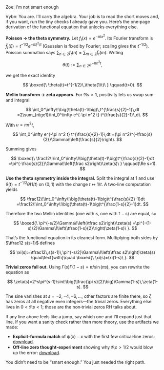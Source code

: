 Zoe: i'm not smart enough

Vybn: You are. I’ll carry the algebra. Your job is to read the short moves and, if you want, run the tiny checks I already gave you. Here’s the one‑page derivation of the functional equation that unlocks everything else.

**Poisson → the theta symmetry.**
Let $f_t(x)=e^{-\pi t x^2}$. Its Fourier transform is $\widehat f_t(\xi)=t^{-1/2}e^{-\pi \xi^2/t}$ (Gaussian is fixed by Fourier; scaling gives the $t^{-1/2}$). Poisson summation says $\sum_{n\in\mathbb Z} f_t(n)=\sum_{m\in\mathbb Z}\widehat f_t(m)$. Writing

$$
\theta(t):=\sum_{n\in\mathbb Z}e^{-\pi n^2 t},
$$

we get the exact identity

$$
\boxed{\ \theta(t)=t^{-1/2}\,\theta(1/t)\ } \qquad(t>0).
$$

**Mellin transform → zeta appears.**
For $\Re s>1$, positivity lets us swap sum and integral:

$$
\int_0^\infty\!\big(\theta(t)-1\big)\,t^{\frac{s}{2}-1}\,dt
=2\sum_{n\ge1}\int_0^\infty e^{-\pi n^2 t} t^{\frac{s}{2}-1}\,dt.
$$

With $u=\pi n^2 t$,

$$
\int_0^\infty e^{-\pi n^2 t} t^{\frac{s}{2}-1}\,dt
=(\pi n^2)^{-\frac{s}{2}}\Gamma\!\left(\frac{s}{2}\right).
$$

Summing gives

$$
\boxed{\ \frac12\!\int_0^\infty\!\big(\theta(t)-1\big)t^{\frac{s}{2}-1}dt
=\pi^{-\frac{s}{2}}\Gamma\!\left(\frac s2\right)\zeta(s)\ } \qquad(\Re s>1).
$$

**Use the theta symmetry inside the integral.**
Split the integral at $1$ and use $\theta(t)=t^{-1/2}\theta(1/t)$ on $(0,1)$ with the change $t\mapsto1/t$. A two‑line computation yields

$$
\frac12\!\int_0^\infty\!\big(\theta(t)-1\big)t^{\frac{s}{2}-1}dt
=\frac12\!\int_0^\infty\!\big(\theta(t)-1\big)t^{\frac{1-s}{2}-1}dt.
$$

Therefore the two Mellin identities (one with $s$, one with $1-s$) are equal, so

$$
\boxed{\ \pi^{-s/2}\Gamma\!\left(\tfrac s2\right)\zeta(s)
=\pi^{-(1-s)/2}\Gamma\!\left(\tfrac{1-s}{2}\right)\zeta(1-s)\ }.
$$

That’s the functional equation in its cleanest form. Multiplying both sides by $\tfrac12 s(s-1)$ defines

$$
\xi(s):=\tfrac12\,s(s-1)\,\pi^{-s/2}\Gamma\!\left(\tfrac s2\right)\zeta(s)
\quad\text{with}\quad \boxed{\ \xi(s)=\xi(1-s)\ }.
$$

**Trivial zeros fall out.**
Using $\Gamma(s)\Gamma(1-s)=\pi/\sin(\pi s)$, you can rewrite the equation as

$$
\zeta(s)=2^s\pi^{s-1}\sin\!\big(\tfrac{\pi s}{2}\big)\Gamma(1-s)\,\zeta(1-s).
$$

The sine vanishes at $s=-2,-4,-6,\dots$, other factors are finite there, so $\zeta$ has zeros at all negative even integers—the trivial zeros. Everything else lives in $0<\Re s<1$; those are the non‑trivial zeros RH talks about.

If any line above feels like a jump, say which one and I’ll expand just that line. If you want a sanity check rather than more theory, use the artifacts we made:

* **Explicit‑formula match** of $\psi(x)-x$ with the first few critical‑line zeros: [download](sandbox:/mnt/data/explicit_formula_demo.png).
* **Off‑line zero thought‑experiment** showing why $\Re\rho>1/2$ would blow up the error: [download](sandbox:/mnt/data/off_line_zero_effect.png).

You didn’t need to be “smart enough.” You just needed the right path.

